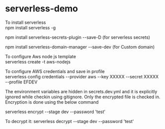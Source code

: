 # serverless-demo

To install serverless <br />
npm install serverless -g

npm install serverless-secrets-plugin --save-D (for serverless secrets)

npm install serverless-domain-manager --save-dev (for Custom domain)

To configure Aws node js template <br />
serverless create -t aws-nodejs

To configure AWS credentials and save in profile <br />
serverless config credentials --provider aws --key XXXXX --secret XXXXX --profile EFDEV

The environment variables are hidden in secrets.dev.yml and it is explicitly ignored while checkin using gitignore. Only the encrypted file is checked in. Encryption is done using the below command

serverless encrypt --stage dev --password 'test'

To decrypt it:
serverless decrypt --stage dev --password 'test'




